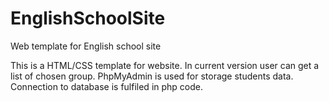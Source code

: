 # EnglishSchoolSite
Web template for English school site

This is a HTML/CSS template for website. In current version user can get a list of chosen group. 
PhpMyAdmin is used for storage students data. Connection to database is fulfiled in php code.

